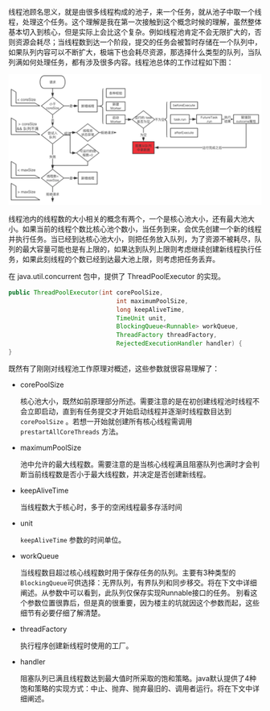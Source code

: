 线程池顾名思义，就是由很多线程构成的池子，来一个任务，就从池子中取一个线程，处理这个任务。这个理解是我在第一次接触到这个概念时候的理解，虽然整体基本切入到核心，但是实际上会比这个复杂。例如线程池肯定不会无限扩大的，否则资源会耗尽；当线程数到达一个阶段，提交的任务会被暂时存储在一个队列中，如果队列内容可以不断扩大，极端下也会耗尽资源，那选择什么类型的队列，当队列满如何处理任务，都有涉及很多内容。线程池总体的工作过程如下图：

<img src="../.vuepress/public/5dd217480001b8bf20181042.png" alt="img" style="zoom:80%;" />

线程池内的线程数的大小相关的概念有两个，一个是核心池大小，还有最大池大小。如果当前的线程个数比核心池个数小，当任务到来，会优先创建一个新的线程并执行任务。当已经到达核心池大小，则把任务放入队列，为了资源不被耗尽，队列的最大容量可能也是有上限的，如果达到队列上限则考虑继续创建新线程执行任务，如果此刻线程的个数已经到达最大池上限，则考虑把任务丢弃。



在 java.util.concurrent 包中，提供了 ThreadPoolExecutor 的实现。

```java
public ThreadPoolExecutor(int corePoolSize,
                              int maximumPoolSize,
                              long keepAliveTime,
                              TimeUnit unit,
                              BlockingQueue<Runnable> workQueue,
                              ThreadFactory threadFactory,
                              RejectedExecutionHandler handler) {
}
```

既然有了刚刚对线程池工作原理对概述，这些参数就很容易理解了：

- corePoolSize

  核心池大小，既然如前原理部分所述。需要注意的是在初创建线程池时线程不会立即启动，直到有任务提交才开始启动线程并逐渐时线程数目达到 `corePoolSize` 。若想一开始就创建所有核心线程需调用 `prestartAllCoreThreads` 方法。

- maximumPoolSize

  池中允许的最大线程数。需要注意的是当核心线程满且阻塞队列也满时才会判断当前线程数是否小于最大线程数，并决定是否创建新线程。

- keepAliveTime

  当线程数大于核心时，多于的空闲线程最多存活时间

- unit

  `keepAliveTime` 参数的时间单位。

- workQueue

  当线程数目超过核心线程数时用于保存任务的队列。主要有3种类型的`BlockingQueue`可供选择：无界队列，有界队列和同步移交。将在下文中详细阐述。从参数中可以看到，此队列仅保存实现Runnable接口的任务。 别看这个参数位置很靠后，但是真的很重要，因为楼主的坑就因这个参数而起，这些细节有必要仔细了解清楚。

- threadFactory

  执行程序创建新线程时使用的工厂。

- handler

  阻塞队列已满且线程数达到最大值时所采取的饱和策略。java默认提供了4种饱和策略的实现方式：中止、抛弃、抛弃最旧的、调用者运行。将在下文中详细阐述。